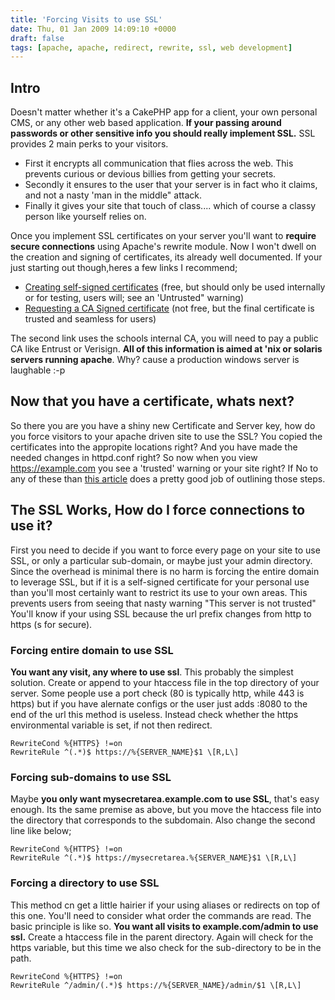 ```yaml
---
title: 'Forcing Visits to use SSL'
date: Thu, 01 Jan 2009 14:09:10 +0000
draft: false
tags: [apache, apache, redirect, rewrite, ssl, web development]
---
```


Intro
-----

Doesn't matter whether it's a CakePHP app for a client, your own personal CMS, or any other web based application. **If your passing around passwords or other sensitive info you should really implement SSL.** SSL provides 2 main perks to your visitors.

*   First it encrypts all communication that flies across the web. This prevents curious or devious billies from getting your secrets.
*   Secondly it ensures to the user that your server is in fact who it claims, and not a nasty 'man in the middle" attack.
*   Finally it gives your site that touch of class.... which of course a classy person like yourself relies on.

Once you implement SSL certificates on your server you'll want to **require secure connections** using Apache's rewrite module. Now I won't dwell on the creation and signing of certificates, its already well documented.  If your just starting out though,heres a few links I recommend;

*   [Creating self-signed certificates](http://www.tc.umn.edu/~brams006/selfsign.html "Creating and Signing your own SSL Certificate") (free, but should only be used internally or for testing, users will; see an 'Untrusted" warning)
*   [Requesting a CA Signed certificate](http://www.google.com/url?sa=t&source=web&ct=res&cd=10&url=http%3A%2F%2Fwww.lsu.edu%2Fpki%2FSSL_Certificate_Apache.pdf&ei=Z8FcSbDRGaCY8gTdk7GHDQ&usg=AFQjCNELddGd6jW1_Dv1X-CaocEVa4rV2A&sig2=FQMNaM_RlhngJW3MSYiQzw "Generating a Certificate Signing Request") (not free, but the final certificate is trusted and seamless for users)

The second link uses the schools internal CA, you will need to pay a public CA like Entrust or Verisign. **All of this information is aimed at 'nix or solaris servers running apache**. Why? cause a production windows server is laughable :-p

Now that you have a certificate, whats next?
--------------------------------------------

So there you are you have a shiny new Certificate and Server key, how do you force visitors to your apache driven site to use the SSL? You copied the certificates into the appropite locations right? And you have made the needed changes in httpd.conf right? So now when you view https://example.com you see a 'trusted' warning or your site right? If No to any of these than [this article](http://www.sitepoint.com/article/securing-apache-2-server-ssl/ "Securing Apcche Server with SSL") does a pretty good job of outlining those steps.

The SSL Works, How do I force connections to use it?
----------------------------------------------------

First you need to decide if you want to force every page on your site to use SSL, or only a particular sub-domain, or maybe just your admin directory.  Since the overhead is minimal there is no harm is forcing the entire domain to leverage SSL, but if it is a self-signed certificate for your personal use than you'll most certainly want to restrict its use to your own areas. This prevents users from seeing that nasty warning "This server is not trusted" You'll know if your using SSL because the url prefix changes from http to https (s for secure).

### Forcing entire domain to use SSL

**You want any visit, any where to use ssl**. This probably the simplest solution. Create or append to your htaccess file in the top directory of your server. Some people use a port check (80 is typically http, while 443 is https) but if you have alernate configs or the user just adds :8080 to the end of the url this method is useless. Instead check whether the https environmental variable is set, if not then redirect.

```
RewriteCond %{HTTPS} !=on
RewriteRule ^(.*)$ https://%{SERVER_NAME}$1 \[R,L\]
```

### Forcing sub-domains to use SSL

Maybe **you only want mysecretarea.example.com to use SSL**, that's easy enough. Its the same premise as above, but you move the htaccess file into the directory that corresponds to the subdomain. Also change the second line like below;

```
RewriteCond %{HTTPS} !=on
RewriteRule ^(.*)$ https://mysecretarea.%{SERVER_NAME}$1 \[R,L\]
```

### Forcing a directory to use SSL

This method cn get a little hairier if your using aliases or redirects on top of this one. You'll need to consider what order the commands are read. The basic principle is like so.  **You want all visits to example.com/admin to use ssl.** Create a htaccess file in the parent directory.  Again will check for the https variable, but this time we also check for the sub-directory to be in the path.

```
RewriteCond %{HTTPS} !=on
RewriteRule ^/admin/(.*)$ https://%{SERVER_NAME}/admin/$1 \[R,L\]
```

